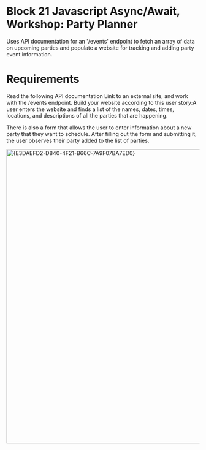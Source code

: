 # Block 21 Javascript Async/Await, Workshop: Party Planner
Uses API documentation for an '/events' endpoint to fetch an array of data on upcoming parties and populate a website for tracking and adding party event information. 

# Requirements
Read the following API documentation Link to an external site, and work with the /events endpoint.
Build your website according to this user story:A user enters the website and finds a list of the names, dates, times, locations, and descriptions of all the parties that are happening.

There is also a form that allows the user to enter information about a new party that they want to schedule. After filling out the form and submitting it, the user observes their party added to the list of parties.

<img width="768" alt="{E3DAEFD2-D840-4F21-B66C-7A9F07BA7ED0}" src="https://github.com/user-attachments/assets/2de1f984-882e-4e84-86de-7d7fa9ed2a47">
